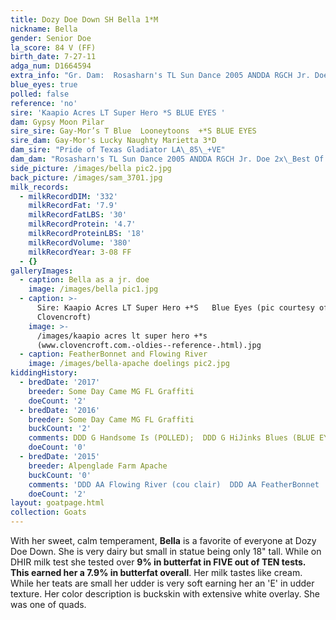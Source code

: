 ```yaml
---
title: Dozy Doe Down SH Bella 1*M
nickname: Bella
gender: Senior Doe
la_score: 84 V (FF)
birth_date: 7-27-11
adga_num: D1664594
extra_info: "Gr. Dam:  Rosasharn's TL Sun Dance 2005 ANDDA RGCH Jr. Doe 2x\_Best Of Breed \_Jr. Doe\n\n\n\nG. Gr Dam:_ Piddlin Acres Alley Oops _D 'E' 1999\_& 2000 TOP Ten Milker 1.09-305-1153-77(6.7%)-51(4.4%)    1xGCH/BU 1XRGH\n\n\n\nG. Gr. Sire: ARMCH Rosasharn's Tiger L  ++*S   ++B LA82 E\n\n\n\nG. Gr. Sire: PGCH/MCH Piddlin Acres Blue Thunder +*S AGS\_89.9 VG  7x GCH   5x RGCH"
blue_eyes: true
polled: false
reference: 'no'
sire: 'Kaapio Acres LT Super Hero *S BLUE EYES '
dam: Gypsy Moon Pilar
sire_sire: Gay-Mor’s T Blue  Looneytoons  +*S BLUE EYES
sire_dam: Gay-Mor's Lucky Naughty Marietta 3*D
dam_sire: "Pride of Texas Gladiator LA\_85\_+VE"
dam_dam: "Rosasharn's TL Sun Dance 2005 ANDDA RGCH Jr. Doe 2x\_Best Of Breed Jr. Doe"
side_picture: /images/bella pic2.jpg
back_picture: /images/sam_3701.jpg
milk_records:
  - milkRecordDIM: '332'
    milkRecordFat: '7.9'
    milkRecordFatLBS: '30'
    milkRecordProtein: '4.7'
    milkRecordProteinLBS: '18'
    milkRecordVolume: '380'
    milkRecordYear: 3-08 FF
  - {}
galleryImages:
  - caption: Bella as a jr. doe
    image: /images/bella pic1.jpg
  - caption: >-
      Sire: Kaapio Acres LT Super Hero +*S   Blue Eyes (pic courtesy of 
      Clovencroft)
    image: >-
      /images/kaapio acres lt super hero +*s
      (www.clovencroft.com.-oldies--reference-.html).jpg
  - caption: FeatherBonnet and Flowing River
    image: /images/bella-apache doelings pic2.jpg
kiddingHistory:
  - bredDate: '2017'
    breeder: Some Day Came MG FL Graffiti
    doeCount: '2'
  - bredDate: '2016'
    breeder: Some Day Came MG FL Graffiti
    buckCount: '2'
    comments: DDD G Handsome Is (POLLED);  DDD G HiJinks Blues (BLUE EYES)
    doeCount: '0'
  - bredDate: '2015'
    breeder: Alpenglade Farm Apache
    buckCount: '0'
    comments: 'DDD AA Flowing River (cou clair)  DDD AA FeatherBonnet '
    doeCount: '2'
layout: goatpage.html
collection: Goats
---
```

With her sweet, calm temperament, **Bella** is a favorite of everyone at Dozy Doe Down. She is very dairy but small in statue being only 18" tall. While on DHIR milk test she tested over **9% in butterfat in FIVE out of TEN tests. **This earned her a** 7.9% in butterfat overall**. Her milk tastes like cream. While her teats are small her udder is very soft earning her an 'E' in udder texture. Her color description is buckskin with extensive white overlay. She was one of quads.
